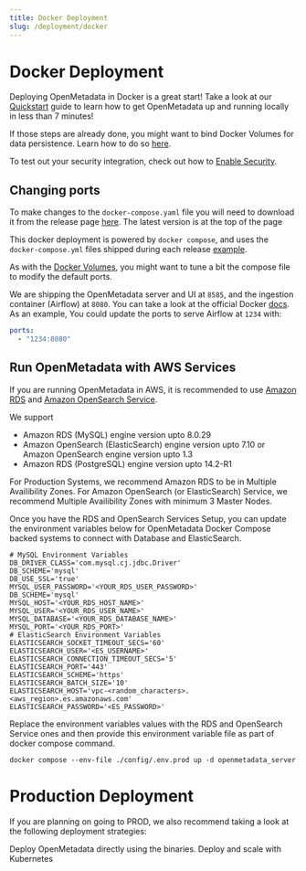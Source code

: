 ```yaml
---
title: Docker Deployment
slug: /deployment/docker
---
```


# Docker Deployment

Deploying OpenMetadata in Docker is a great start! Take a look at our
[Quickstart](/quick-start/local-deployment) guide to learn how to get OpenMetadata
up and running locally in less than 7 minutes!

If those steps are already done, you might want to bind Docker Volumes
for data persistence. Learn how to do so [here](/deployment/docker/volumes).

To test out your security integration, check out how to 
[Enable Security](/deployment/docker/security).

## Changing ports

<Note>

To make changes to the `docker-compose.yaml` file you will need to download it from the release page [here](https://github.com/open-metadata/OpenMetadata/releases). The latest version is at the top of the page
</Note>

This docker deployment is powered by `docker compose`, and uses the `docker-compose.yml` files shipped during 
each release [example](https://github.com/open-metadata/OpenMetadata/releases/tag/0.11.4-release).

As with the [Docker Volumes](/deployment/docker/volumes), you might want to tune a bit the compose file to modify
the default ports.

We are shipping the OpenMetadata server and UI at `8585`, and the ingestion container (Airflow) at `8080`. You can
take a look at the official Docker [docs](https://docs.docker.com/compose/compose-file/#ports). As an example, You could
update the ports to serve Airflow at `1234` with:

```yaml
ports:
  - "1234:8080"
```

## Run OpenMetadata with AWS Services

If you are running OpenMetadata in AWS, it is recommended to use [Amazon RDS](https://docs.aws.amazon.com/rds/index.html) and [Amazon OpenSearch Service](https://docs.aws.amazon.com/opensearch-service/?id=docs_gateway).

We support 

- Amazon RDS (MySQL) engine version upto 8.0.29
- Amazon OpenSearch (ElasticSearch) engine version upto 7.10 or Amazon OpenSearch engine version upto 1.3
- Amazon RDS (PostgreSQL) engine version upto 14.2-R1

For Production Systems, we recommend Amazon RDS to be in Multiple Availibility Zones. For Amazon OpenSearch (or ElasticSearch) Service, we recommend Multiple Availibility Zones with minimum 3 Master Nodes.

Once you have the RDS and OpenSearch Services Setup, you can update the environment variables below for OpenMetadata Docker Compose backed systems to connect with Database and ElasticSearch.

```
# MySQL Environment Variables
DB_DRIVER_CLASS='com.mysql.cj.jdbc.Driver'
DB_SCHEME='mysql'
DB_USE_SSL='true'
MYSQL_USER_PASSWORD='<YOUR_RDS_USER_PASSWORD>'
DB_SCHEME='mysql'
MYSQL_HOST='<YOUR_RDS_HOST_NAME>'
MYSQL_USER='<YOUR_RDS_USER_NAME>'
MYSQL_DATABASE='<YOUR_RDS_DATABASE_NAME>'
MYSQL_PORT='<YOUR_RDS_PORT>'
# ElasticSearch Environment Variables
ELASTICSEARCH_SOCKET_TIMEOUT_SECS='60'
ELASTICSEARCH_USER='<ES_USERNAME>'
ELASTICSEARCH_CONNECTION_TIMEOUT_SECS='5'
ELASTICSEARCH_PORT='443'
ELASTICSEARCH_SCHEME='https'
ELASTICSEARCH_BATCH_SIZE='10'
ELASTICSEARCH_HOST='vpc-<random_characters>.<aws_region>.es.amazonaws.com'
ELASTICSEARCH_PASSWORD='<ES_PASSWORD>'
```

Replace the environment variables values with the RDS and OpenSearch Service ones and then provide this environment variable file as part of docker compose command.

```
docker compose --env-file ./config/.env.prod up -d openmetadata_server
```

# Production Deployment

If you are planning on going to PROD, we also recommend taking a look at the following
deployment strategies:

<InlineCalloutContainer>
  <InlineCallout
    color="violet-70"
    icon="storage"
    bold="Deploy on Bare Metal"
    href="/deployment/bare-metal"
  >
    Deploy OpenMetadata directly using the binaries.
  </InlineCallout>
  <InlineCallout
    color="violet-70"
    icon="fit_screen"
    bold="Deploy on Kubernetes"
    href="/deployment/kubernetes"
  >
    Deploy and scale with Kubernetes
  </InlineCallout>
</InlineCalloutContainer>

